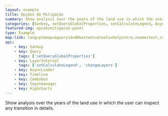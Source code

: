 ```yaml
---
layout: example
title: Opções de Mitigação
summary: Show analysis over the years of the land use in which the user can inspect any transition in details.
categories: [Sankey, setQueryGlobalProperties, setCalculateLegend, AsyncLoader, ChangeLayers, Timeline, Combobox, Inputmanager, Highcharts]
featured-img: opcoesmitigacao-panel
type: Example
map-link: lang=pt&map=&queryid=80&extent=&tools=helpintro,zoomextent,customzoom,getfeature&options=enablequeries,scale,startopened&visiblelayers=1
api: 
    - key: Sankey
    - key: Query
      tags: ['setQueryGlobalProperties']
    - key: LayerInternal
      tags: ['setCalculateLegend', 'changeLayers']
    - key: AsyncLoader
    - key: Timeline
    - key: Combobox
    - key: Inputmanager
    - key: Highcharts
---
```

Show analysis over the years of the land use in which the user can inspect any transition in details.
